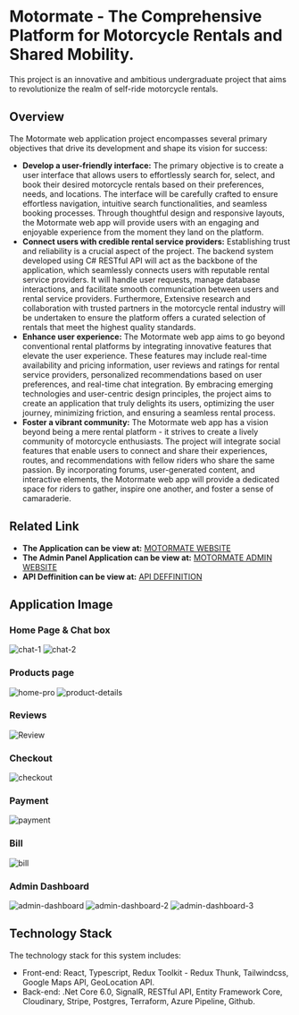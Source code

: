 # Motormate - The Comprehensive Platform for Motorcycle Rentals and Shared Mobility.

This project is an innovative and ambitious undergraduate project that aims to revolutionize the realm of self-ride motorcycle rentals.

## Overview

The Motormate web application project encompasses several primary objectives that drive its
development and shape its vision for success:
- **Develop a user-friendly interface:** The primary objective is to create a user interface that allows users to effortlessly search for, select, and book their desired motorcycle rentals based on their preferences, needs, and locations. The interface will be carefully crafted to ensure effortless navigation, intuitive search functionalities, and seamless booking processes. Through thoughtful design and responsive layouts, the Motormate web app will provide users with an engaging and enjoyable experience from the moment they land on the platform.
- **Connect users with credible rental service providers:** Establishing trust and reliability is a crucial aspect of the project. The backend system developed using C# RESTful API will act as the backbone of the application, which seamlessly connects users with reputable rental service providers. It will handle user requests, manage database interactions, and facilitate smooth communication between users and rental service providers. Furthermore, Extensive research and collaboration with trusted partners in the motorcycle rental industry will be undertaken to ensure the platform offers a curated selection of rentals that meet the highest quality standards.
- **Enhance user experience:** The Motormate web app aims to go beyond conventional rental platforms by integrating innovative features that elevate the user experience. These
features may include real-time availability and pricing information, user reviews and ratings for rental service providers, personalized recommendations based on user preferences, and real-time chat integration. By embracing emerging technologies and user-centric design principles, the project aims to create an application that truly delights its users, optimizing the user journey, minimizing friction, and ensuring a seamless rental process.
- **Foster a vibrant community:** The Motormate web app has a vision beyond being a mere rental platform - it strives to create a lively community of motorcycle enthusiasts. The project will integrate social features that enable users to connect and share their experiences, routes, and recommendations with fellow riders who share the same passion. By incorporating forums, user-generated content, and interactive elements, the Motormate web app will provide a dedicated space for riders to gather, inspire one another, and foster a sense of camaraderie.

## Related Link

- **The Application can be view at:** [MOTORMATE WEBSITE](https://motormate.vercel.app/)
- **The Admin Panel Application can be view at:** [MOTORMATE ADMIN WEBSITE](https://motormate-admin.vercel.app/)
- **API Deffinition can be view at:** [API DEFFINITION](https://motormate.azurewebsites.net/swagger/index.html)

## Application Image

### Home Page & Chat box
![chat-1](https://github.com/thuanbui2611/MotorMate-FE/assets/97430065/e0df17da-4b57-4c48-b8cc-4a94e330cd5b)
![chat-2](https://github.com/thuanbui2611/MotorMate-FE/assets/97430065/e0393269-6eb6-40d9-8282-28911b3b07ea)

### Products page
![home-pro](https://github.com/thuanbui2611/MotorMate-FE/assets/97430065/b14f26bc-5c5a-48f0-89c5-0886bb064fb8)
![product-details](https://github.com/thuanbui2611/MotorMate-FE/assets/97430065/32216ada-42b0-4033-861f-d0dc6a4c6898)


### Reviews
![Review](https://github.com/thuanbui2611/MotorMate-FE/assets/97430065/a3f103be-c3df-4059-a88f-b21e488c76ac)

### Checkout
![checkout](https://github.com/thuanbui2611/MotorMate-FE/assets/97430065/102243eb-b93c-4942-bbe4-187a70da7bd9)

### Payment
![payment](https://github.com/thuanbui2611/MotorMate-FE/assets/97430065/ac225e2a-415b-42d5-b380-f6c979af0a0b)

### Bill
![bill](https://github.com/thuanbui2611/MotorMate-FE/assets/97430065/cdb6e4a1-80d2-4d96-bf52-74d3426dca8e)

### Admin Dashboard
![admin-dashboard](https://github.com/thuanbui2611/MotorMate-FE/assets/97430065/8cc3d71d-1a64-42da-be3f-6b3198968b6b)
![admin-dashboard-2](https://github.com/thuanbui2611/MotorMate-FE/assets/97430065/5b37edec-a213-4331-ab93-e0e3045dd9c4)
![admin-dashboard-3](https://github.com/thuanbui2611/MotorMate-FE/assets/97430065/82a70237-953a-43f8-927f-9f455ec68dbf)

## Technology Stack

The technology stack for this system includes:

- Front-end: React, Typescript, Redux Toolkit - Redux Thunk, Tailwindcss, Google Maps API, GeoLocation API.
- Back-end: .Net Core 6.0, SignalR, RESTful API, Entity Framework Core, Cloudinary, Stripe, Postgres, Terraform, Azure Pipeline, Github.
